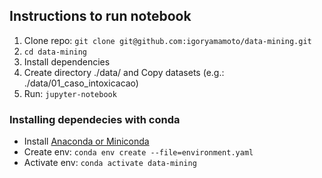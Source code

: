 ## Instructions to run notebook

1. Clone repo: `git clone git@github.com:igoryamamoto/data-mining.git`
1. `cd data-mining`
1. Install dependencies
1. Create directory ./data/ and Copy datasets (e.g.: ./data/01_caso_intoxicacao)
1. Run: `jupyter-notebook`

### Installing dependecies with conda
- Install [Anaconda or Miniconda](https://conda.io/docs/)
- Create env: `conda env create --file=environment.yaml`
- Activate env: `conda activate data-mining`

